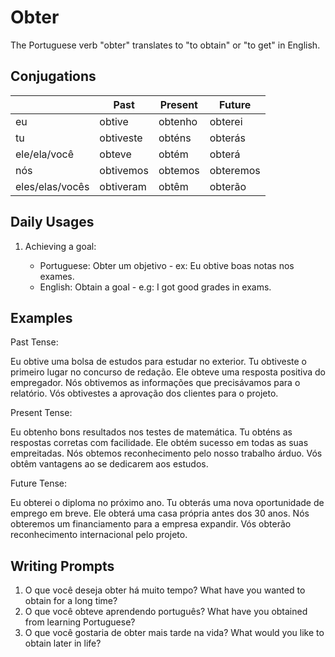 # Obter

The Portuguese verb "obter" translates to "to obtain" or "to get" in English.

## Conjugations

|                 | Past      | Present | Future    |
| --------------- | --------- | ------- | --------- |
| eu              | obtive    | obtenho | obterei   |
| tu              | obtiveste | obténs  | obterás   |
| ele/ela/você    | obteve    | obtém   | obterá    |
| nós             | obtivemos | obtemos | obteremos |
| eles/elas/vocês | obtiveram | obtêm   | obterão   |

## Daily Usages

1. Achieving a goal:

   - Portuguese: Obter um objetivo - ex: Eu obtive boas notas nos exames.
   - English: Obtain a goal - e.g: I got good grades in exams.

## Examples

Past Tense:

Eu obtive uma bolsa de estudos para estudar no exterior.
Tu obtiveste o primeiro lugar no concurso de redação.
Ele obteve uma resposta positiva do empregador.
Nós obtivemos as informações que precisávamos para o relatório.
Vós obtivestes a aprovação dos clientes para o projeto.

Present Tense:

Eu obtenho bons resultados nos testes de matemática.
Tu obténs as respostas corretas com facilidade.
Ele obtém sucesso em todas as suas empreitadas.
Nós obtemos reconhecimento pelo nosso trabalho árduo.
Vós obtêm vantagens ao se dedicarem aos estudos.

Future Tense:

Eu obterei o diploma no próximo ano.
Tu obterás uma nova oportunidade de emprego em breve.
Ele obterá uma casa própria antes dos 30 anos.
Nós obteremos um financiamento para a empresa expandir.
Vós obterão reconhecimento internacional pelo projeto.

## Writing Prompts

1. O que você deseja obter há muito tempo? What have you wanted to obtain for a long time?
2. O que você obteve aprendendo português? What have you obtained from learning Portuguese?
3. O que você gostaria de obter mais tarde na vida? What would you like to obtain later in life?
